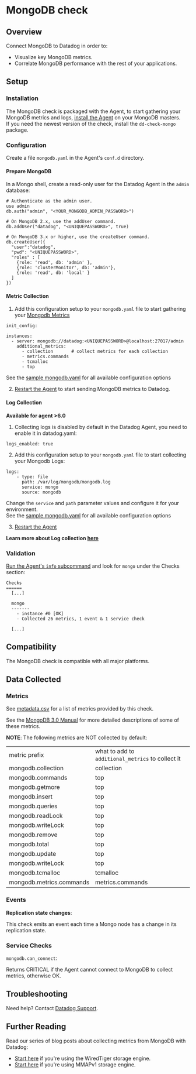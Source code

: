 # MongoDB check

## Overview

Connect MongoDB to Datadog in order to:

* Visualize key MongoDB metrics.
* Correlate MongoDB performance with the rest of your applications.

## Setup
### Installation

The MongoDB check is packaged with the Agent, to start gathering your MongoDB metrics and logs, [install the Agent](https://app.datadoghq.com/account/settings#agent) on your MongoDB masters.  
If you need the newest version of the check, install the `dd-check-mongo` package.

### Configuration

Create a file `mongodb.yaml` in the Agent's `conf.d` directory.

#### Prepare MongoDB

In a Mongo shell, create a read-only user for the Datadog Agent in the `admin` database:

```
# Authenticate as the admin user.
use admin
db.auth("admin", "<YOUR_MONGODB_ADMIN_PASSWORD>")

# On MongoDB 2.x, use the addUser command.
db.addUser("datadog", "<UNIQUEPASSWORD>", true)

# On MongoDB 3.x or higher, use the createUser command.
db.createUser({
  "user":"datadog",
  "pwd": "<UNIQUEPASSWORD>",
  "roles" : [
    {role: 'read', db: 'admin' },
    {role: 'clusterMonitor', db: 'admin'},
    {role: 'read', db: 'local' }
  ]
})
```

#### Metric Collection

1. Add this configuration setup to your `mongodb.yaml` file to start gathering your [Mongodb Metrics](#metrics)
  ```
  init_config:

  instances:
    - server: mongodb://datadog:<UNIQUEPASSWORD>@localhost:27017/admin
      additional_metrics:
        - collection       # collect metrics for each collection
        - metrics.commands 
        - tcmalloc
        - top
  ```
  See the [sample mongodb.yaml](https://github.com/DataDog/integrations-core/blob/master/mongo/conf.yaml.example) for all available configuration options

2. [Restart the Agent](https://docs.datadoghq.com/agent/faq/start-stop-restart-the-datadog-agent) to start sending MongoDB metrics to Datadog.

#### Log Collection

**Available for agent >6.0**

1. Collecting logs is disabled by default in the Datadog Agent, you need to enable it in datadog.yaml:
  ```
  logs_enabled: true
  ```

2. Add this configuration setup to your `mongodb.yaml` file to start collecting your Mongodb Logs:
  ```
  logs:
      - type: file
        path: /var/log/mongodb/mongodb.log
        service: mongo
        source: mongodb
  ```
  Change the `service` and `path` parameter values and configure it for your environment.  
  See the [sample mongodb.yaml](https://github.com/DataDog/integrations-core/blob/master/mongo/conf.yaml.example) for all available configuration options

3. [Restart the Agent](https://docs.datadoghq.com/agent/faq/start-stop-restart-the-datadog-agent) 

**Learn more about Log collection [here](https://docs.datadoghq.com/logs)**

### Validation

[Run the Agent's `info` subcommand](https://docs.datadoghq.com/agent/faq/agent-status-and-information/) and look for `mongo` under the Checks section:

```
Checks
======
  [...]

  mongo
  -------
    - instance #0 [OK]
    - Collected 26 metrics, 1 event & 1 service check

  [...]
```

## Compatibility

The MongoDB check is compatible with all major platforms.

## Data Collected
### Metrics

See [metadata.csv](https://github.com/DataDog/integrations-core/blob/master/mongo/metadata.csv) for a list of metrics provided by this check.

See the [MongoDB 3.0 Manual](https://docs.mongodb.org/manual/reference/command/dbStats/) for more detailed descriptions of some of these metrics.

**NOTE**: The following metrics are NOT collected by default:

|||
|---|---|
|metric prefix|what to add to `additional_metrics` to collect it|
|mongodb.collection|collection|
|mongodb.commands|top|
|mongodb.getmore|top|
|mongodb.insert|top|
|mongodb.queries|top|
|mongodb.readLock|top|
|mongodb.writeLock|top|
|mongodb.remove|top|
|mongodb.total|top|
|mongodb.update|top|
|mongodb.writeLock|top|
|mongodb.tcmalloc|tcmalloc|
|mongodb.metrics.commands|metrics.commands|

### Events

**Replication state changes**:

This check emits an event each time a Mongo node has a change in its replication state.

### Service Checks

`mongodb.can_connect`:

Returns CRITICAL if the Agent cannot connect to MongoDB to collect metrics, otherwise OK.

## Troubleshooting
Need help? Contact [Datadog Support](http://docs.datadoghq.com/help/).

## Further Reading
Read our series of blog posts about collecting metrics from MongoDB with Datadog:

* [Start here](https://www.datadoghq.com/blog/monitoring-mongodb-performance-metrics-wiredtiger/) if you're using the WiredTiger storage engine.
* [Start here](https://www.datadoghq.com/blog/monitoring-mongodb-performance-metrics-mmap/) if you're using MMAPv1 storage engine.
